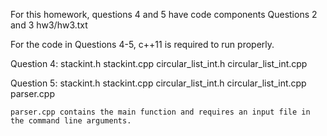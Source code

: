 For this homework, questions 4 and 5 have code components
Questions 2 and 3
	hw3/hw3.txt

For the code in Questions 4-5, c++11 is required to run properly. 

Question 4:
	stackint.h
	stackint.cpp
	circular_list_int.h
	circular_list_int.cpp

Question 5:
	stackint.h
	stackint.cpp
	circular_list_int.h
	circular_list_int.cpp
	parser.cpp

	parser.cpp contains the main function and requires an input file in the command line arguments.


